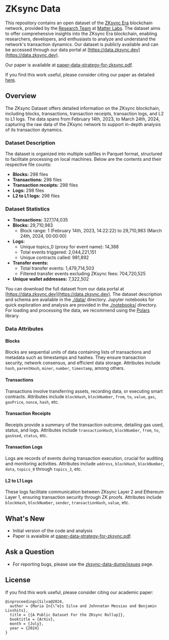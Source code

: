 # ZKsync Data

This repository contains an open dataset of the [ZKsync Era](https://zksync.io) blockchain network, provided by the [Research Team](https://matter-labs.io/research) at [Matter Labs](https://matter-labs.io). The dataset aims to offer comprehensive insights into the ZKsync Era blockchain, enabling researchers, developers, and enthusiasts to analyze and understand the network's transaction dynamics. Our dataset is publicly available and can be accessed through our data portal at [https://data.zksync.dev](https://data.zksync.dev).

Our paper is available at [paper-data-strategy-for-zksync.pdf](https://github.com/matter-labs/zksync-data-dump/tree/main/paper-data-strategy-for-zksync.pdf). 

If you find this work useful, please consider citing our paper as detailed [here](https://github.com/matter-labs/zksync-data-dump?tab=readme-ov-file#license).

## Overview

The ZKsync Dataset offers detailed information on the ZKsync blockchain, including blocks, transactions, transaction receipts, transaction logs, and L2 to L1 logs. The data spans from February 14th, 2023, to March 24th, 2024, capturing the raw data of the ZKsync network to support in-depth analysis of its transaction dynamics.

### Dataset Description

The dataset is organized into multiple subfiles in Parquet format, structured to facilitate processing on local machines. Below are the contents and their respective file counts:

- **Blocks:** 298 files
- **Transactions:** 298 files
- **Transaction receipts:** 298 files
- **Logs:** 298 files
- **L2 to L1 logs:** 298 files

### Dataset Statistics

- **Transactions:** 327,174,035
- **Blocks:** 29,710,983
  - Block range: 1 (February 14th, 2023, 14:22:22) to 29,710,983 (March 24th, 2024, 00:00:00)
- **Logs:**
  - Unique topics_0 (proxy for event name): 14,388
  - Total events triggered: 2,044,221,151
  - Unique contracts called: 981,892
- **Transfer events:**
  - Total transfer events: 1,479,714,503
  - Filtered transfer events excluding ZKsync fees: 704,720,525
- **Unique wallet addresses:** 7,322,502

You can download the full dataset from our data portal at [https://data.zksync.dev](https://data.zksync.dev). The dataset description and schema are available in the [./data/](https://github.com/matter-labs/zksync-data-dump/tree/main/data) directory. Jupyter notebooks for quick exploration and analysis are provided in the [./notebooks/](https://github.com/matter-labs/zksync-data-dump/tree/main/notebooks) directory. For loading and processing the data, we recommend using the [Polars](https://github.com/pola-rs/polars) library.

### Data Attributes

#### Blocks
Blocks are sequential units of data containing lists of transactions and metadata such as timestamps and hashes. They ensure transaction security, network consensus, and efficient data storage. Attributes include `hash`, `parentHash`, `miner`, `number`, `timestamp`, among others.

#### Transactions
Transactions involve transferring assets, recording data, or executing smart contracts. Attributes include `blockHash`, `blockNumber`, `from`, `to`, `value`, `gas`, `gasPrice`, `nonce`, `hash`, etc.

#### Transaction Receipts
Receipts provide a summary of the transaction outcome, detailing gas used, status, and logs. Attributes include `transactionHash`, `blockNumber`, `from`, `to`, `gasUsed`, `status`, etc.

#### Transaction Logs
Logs are records of events during transaction execution, crucial for auditing and monitoring activities. Attributes include `address`, `blockHash`, `blockNumber`, `data`, `topics_0` through `topics_3`, etc.

#### L2 to L1 Logs
These logs facilitate communication between ZKsync Layer 2 and Ethereum Layer 1, ensuring transaction security through ZK proofs. Attributes include `blockHash`, `blockNumber`, `sender`, `transactionHash`, `value`, etc.

## What's New

- Initial version of the code and analysis
- Paper is avaialble at [paper-data-strategy-for-zksync.pdf](https://github.com/matter-labs/zksync-data-dump/tree/main/paper-data-strategy-for-zksync.pdf). 
  

## Ask a Question

- For reporting bugs, please use the [zksync-data-dump/issues](https://github.com/matter-labs/zksync-data-dump/issues) page.

## License

If you find this work useful, please consider citing our academic paper:

```
@inproceedings{Silva@2024,
  author = {Maria In{\^e}s Silva and Johnnatan Messias and Benjamin Livshits},
  title = {{A Public Dataset For the ZKsync Rollup}},
  booktitle = {ArXiv},
  month = {July},
  year = {2024}
}
```
